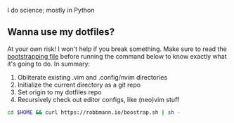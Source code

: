 I do science; mostly in Python

## Wanna use my dotfiles?
At your own risk! I won't help if you break something.
Make sure to read the [bootstrapping
file](https://raw.githubusercontent.com/renzmann/renzmann/main/bootstrap.sh)
before running the command below to know exactly what it's going to do. In
summary:

1. Obliterate existing .vim and .config/nvim directories
1. Initialize the current directory as a git repo
1. Set origin to my dotfiles repo
1. Recursively check out editor configs, like (neo)vim stuff

```sh
cd $HOME && curl https://robbmann.io/boostrap.sh | sh -
```
